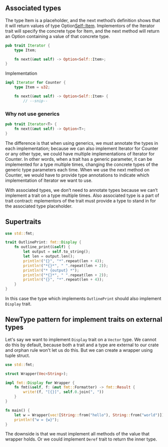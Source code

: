 ## Associated types

The type Item is a placeholder, and the next method’s definition shows that it will return values of type Option<Self::Item>.
Implementors of the Iterator trait will specify the concrete type for Item, and the next method will return an Option containing a value of that concrete type.

```rust
pub trait Iterator {
    type Item;

    fn next(&mut self) -> Option<Self::Item>;
}
```

Implementation

```rust
impl Iterator for Counter {
    type Item = u32;

    fn next(&mut self) -> Option<Self::Item> {
        // --snip--

```

### Why not use generics

```rust
pub trait Iterator<T> {
    fn next(&mut self) -> Option<T>;
}
```

The difference is that when using generics, we must annotate the types in each implementation;
because we can also implement Iterator<String> for Counter or any other type,
we could have multiple implementations of Iterator for Counter.
In other words, when a trait has a generic parameter,
it can be implemented for a type multiple times,
changing the concrete types of the generic type parameters each time.
When we use the next method on Counter,
we would have to provide type annotations to indicate which implementation of Iterator we want to use.

With associated types, we don’t need to annotate types because we can’t implement a trait on a type multiple times.
Also associated type is a part of trait contract: mplementors of the trait must provide a type to stand in for the associated type placeholder.


## Supertraits

```rust
use std::fmt;

trait OutlinePrint: fmt::Display {
    fn outline_print(&self) {
        let output = self.to_string();
        let len = output.len();
        println!("{}", "*".repeat(len + 4));
        println!("*{}*", " ".repeat(len + 2));
        println!("* {output} *");
        println!("*{}*", " ".repeat(len + 2));
        println!("{}", "*".repeat(len + 4));
    }
}
```

In this case the type which implements `OutlinePrint` should also implement `Display` trait.

## NewType pattern for implement traits on external types

Let's say we want to implement `Display` trait on a `Vector` type. We cannot do this by default, because both a trait
and a type are external to our crate and orphan rule won't let us do this. But we can create a wrapper using tuple struct.

```rust
use std::fmt;

struct Wrapper(Vec<String>);

impl fmt::Display for Wrapper {
    fn fmt(&self, f: &mut fmt::Formatter) -> fmt::Result {
        write!(f, "[{}]", self.0.join(", "))
    }
}

fn main() {
    let w = Wrapper(vec![String::from("hello"), String::from("world")]);
    println!("w = {w}");
}
```

The downside is that we must implement all methods of the value that wrapper holds.
Or we could implement `Deref` trait to return the inner type.
